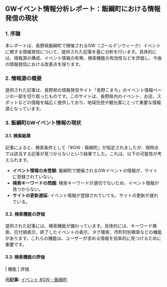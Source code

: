 ## GWイベント情報分析レポート：飯綱町における情報発信の現状

### 1. 序論

本レポートは、長野県飯綱町で開催されるGW（ゴールデンウィーク）イベントに関する情報発信について、提供された記事を基に分析を行います。具体的には、情報源の構成、イベント情報の有無、検索機能の有効性などを評価し、今後の情報発信における改善点を探ります。

### 2. 情報源の概要

提供された記事は、長野県の情報発信サイト「長野こまち」のイベント情報ページの一部を切り取ったものです。このサイトは、長野県内のイベント、お店、スポットなどの情報を幅広く提供しており、地域住民や観光客にとって重要な情報源となっています。

### 3. 飯綱町GWイベント情報の現状

#### 3.1. 検索結果

記事によると、検索条件として「#GW - 飯綱町」が指定されましたが、現時点では該当する記事が見つからないという結果でした。これは、以下の可能性が考えられます。

* **イベント情報の未登録:** 飯綱町で開催されるGWイベントの情報が、サイトに登録されていない。
* **検索キーワードの問題:** 検索キーワードが適切でないため、イベント情報が見つからない。
* **サイトの更新遅延:** イベント情報が登録されていても、サイトの更新が遅れている。

#### 3.2. 検索機能の評価

提供された記事には、検索機能が備わっています。具体的には、キーワード検索、日付順表示、終了したイベントの表示、タグ検索、市町村別検索などの機能があります。これらの機能は、ユーザーが求める情報を効率的に見つけるために重要です。

#### 3.3. 検索機能の評価

| 機能 | 評価 

**元記事:** [イベント #GW - 飯綱町](https://www.web-komachi.com/webko/wp-content/uploads/2020/10/kidsmoney.pdf?cat=549&city_tag=124&status=1&tag=GW)